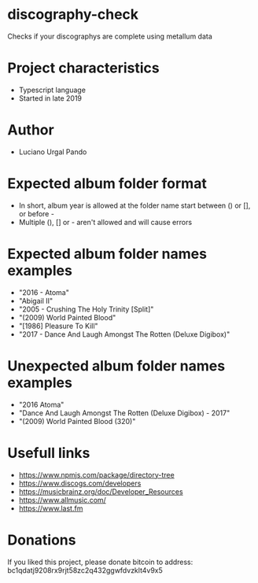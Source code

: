 # discography-check
 Checks if your discographys are complete using metallum data

# Project characteristics
- Typescript language<br>
- Started in late 2019<br>

# Author
- Luciano Urgal Pando<br>

# Expected album folder format
- In short, album year is allowed at the folder name start between () or [], or before -<br>
- Multiple (), [] or - aren't allowed and will cause errors <br>

# Expected album folder names examples
- "2016 - Atoma"<br>
- "Abigail II"<br>
- "2005 - Crushing The Holy Trinity [Split]"<br>
- "(2009) World Painted Blood"<br>
- "[1986] Pleasure To Kill"<br>
- "2017 - Dance And Laugh Amongst The Rotten (Deluxe Digibox)"<br>

# Unexpected album folder names examples
- "2016 Atoma"
- "Dance And Laugh Amongst The Rotten (Deluxe Digibox) - 2017"<br>
- "(2009) World Painted Blood (320)"<br>

# Usefull links
- https://www.npmjs.com/package/directory-tree <br>
- https://www.discogs.com/developers <br>
- https://musicbrainz.org/doc/Developer_Resources <br>
- https://www.allmusic.com/ <br>
- https://www.last.fm <br>

# Donations
If you liked this project, please donate bitcoin to address:<br>
bc1qdatj9208rx9rjt58zc2q432ggwfdvzklt4v9x5
